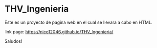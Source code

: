 ﻿# THV_Ingenieria

Este es un proyecto de pagina web en el cual se llevara a cabo en HTML.

link page: https://nico12046.github.io/THV_Ingenieria/

Saludos!
